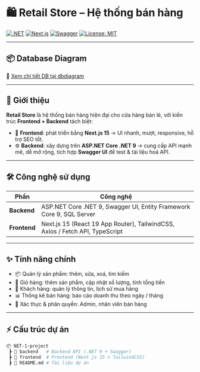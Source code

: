 # 🛍️ Retail Store – Hệ thống bán hàng

[![.NET](https://img.shields.io/badge/.NET-9.0-512BD4?style=for-the-badge&logo=dotnet)]()
[![Next.js](https://img.shields.io/badge/Next.js-15-000000?style=for-the-badge&logo=nextdotjs)]()
[![Swagger](https://img.shields.io/badge/Swagger-UI-85EA2D?style=for-the-badge&logo=swagger)]()
[![License: MIT](https://img.shields.io/badge/License-MIT-blue?style=for-the-badge)]()

---

## 📦 Database Diagram
🔗 [Xem chi tiết DB tại dbdiagram](https://dbdiagram.io/d/GO_SYSTEM-68de2ba1d2b621e422eb8965)

---

## 🚀 Giới thiệu

**Retail Store** là hệ thống bán hàng hiện đại cho cửa hàng bán lẻ, với kiến trúc **Frontend + Backend** tách biệt:

- 🎨 **Frontend**: phát triển bằng **Next.js 15** → UI nhanh, mượt, responsive, hỗ trợ SEO tốt.  
- ⚙️ **Backend**: xây dựng trên **ASP.NET Core .NET 9** → cung cấp API mạnh mẽ, dễ mở rộng, tích hợp **Swagger UI** để test & tài liệu hoá API.  

---

## 🛠️ Công nghệ sử dụng

| Phần | Công nghệ |
|------|-----------|
| **Backend** | ASP.NET Core .NET 9, Swagger UI, Entity Framework Core 9, SQL Server |
| **Frontend** | Next.js 15 (React 19 App Router), TailwindCSS, Axios / Fetch API, TypeScript |

---

## ✨ Tính năng chính
- 📦 Quản lý sản phẩm: thêm, sửa, xoá, tìm kiếm  
- 🛒 Giỏ hàng: thêm sản phẩm, cập nhật số lượng, tính tổng tiền  
- 👥 Khách hàng: quản lý thông tin, lịch sử mua hàng  
- 📊 Thống kê bán hàng: báo cáo doanh thu theo ngày / tháng  
- 🔑 Xác thực & phân quyền: Admin, nhân viên bán hàng  

---

## ⚡ Cấu trúc dự án

```bash
📦 NET-1-project
 ┣ 📂 backend   # Backend API (.NET 9 + Swagger)
 ┣ 📂 frontend  # Frontend (Next.js 15 + TailwindCSS)
 ┣ 📜 README.md # Tài liệu dự án
